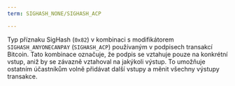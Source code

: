 ```yaml
---
term: SIGHASH_NONE/SIGHASH_ACP

---
```

Typ příznaku SigHash (`0x82`) v kombinaci s modifikátorem `SIGHASH_ANYONECANPAY` (`SIGHASH_ACP`) používaným v podpisech transakcí Bitcoin. Tato kombinace označuje, že podpis se vztahuje pouze na konkrétní vstup, aniž by se závazně vztahoval na jakýkoli výstup. To umožňuje ostatním účastníkům volně přidávat další vstupy a měnit všechny výstupy transakce.